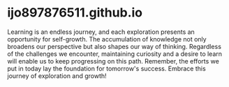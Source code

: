 # ijo897876511.github.io
Learning is an endless journey, and each exploration presents an opportunity for self-growth. The accumulation of knowledge not only broadens our perspective but also shapes our way of thinking. Regardless of the challenges we encounter, maintaining curiosity and a desire to learn will enable us to keep progressing on this path. Remember, the efforts we put in today lay the foundation for tomorrow's success. Embrace this journey of exploration and growth!
